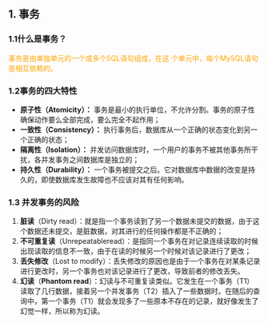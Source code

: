 <!-- toc -->

## 1. 事务

### 1.1什么是事务？

<font color='orange'>事务是由单独单元的一个或多个SQL语句组成，在这 个单元中，每个MySQL语句是相互依赖的。</font>

### 1.2事务的四大特性

- **原子性（Atomicity）：** 事务是最小的执行单位，不允许分割。事务的原子性确保动作要么全部完成，要么完全不起作用；
- **一致性（Consistency）：** 执行事务后，数据库从一个正确的状态变化到另一个正确的状态；
- **隔离性（Isolation）：** 并发访问数据库时，一个用户的事务不被其他事务所干扰，各并发事务之间数据库是独立的；
- **持久性（Durability）：** 一个事务被提交之后。它对数据库中数据的改变是持久的，即使数据库发生故障也不应该对其有任何影响。

### 1.3 并发事务的风险

1. **脏读**（Dirty read）：就是指一个事务读到了另一个数据未提交的数据，由于这个数据还未提交，是脏数据，对其进行的任何操作都是不正确的；
2. **不可重复读**（Unrepeatableread）：是指同一个事务在对记录连续读取的时候出现读取的信息不一致，由于在读的时候另一个时候对该记录进行了更改；
3. **丢失修改**（Lost to modify）：丢失修改的原因也是由于一个事务在对某条记录进行更改时，另一个事务也对该记录进行了更改，导致前者的修改丢失。
4. **幻读**（**Phantom read**）：幻读与不可重复读类似。它发生在一个事务（T1）读取了几行数据，接着另一个并发事务（T2）插入了一些数据时。在随后的查询中，第一个事务（T1）就会发现多了一些原本不存在的记录，就好像发生了幻觉一样，所以称为幻读。
